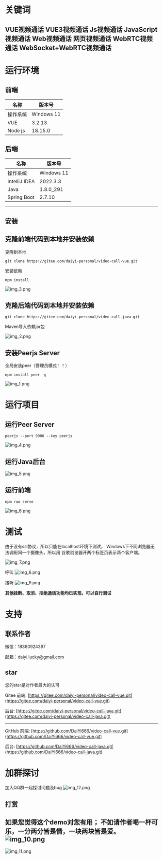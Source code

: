# 关键词

VUE视频通话
VUE3视频通话
Js视频通话
JavaScript视频通话
Web视频通话
网页视频通话
WebRTC视频通话
WebSocket+WebRTC视频通话
---

# 运行环境

## 前端

| 名称      | 版本号        |
|---------|------------|
| 操作系统    | Windows 11 |
| VUE     | 3.2.13     |
| Node js | 18.15.0    |

## 后端

| 名称            | 版本号        |
|---------------|------------|
| 操作系统          | Windows 11 |
| IntelliJ IDEA | 2022.3.3   |
| Java          | 1.8.0_291  |
| Spring Boot   | 2.7.10     |

---

## 安装

## 克隆前端代码到本地并安装依赖

克隆到本地

```
git clone https://gitee.com/daiyi-personal/video-call-vue.git
```

安装依赖

```
npm install
```

![img_3.png](src/assets/document-illustrations/img_3.png)

## 克隆后端代码到本地并安装依赖

```
git clone https://gitee.com/daiyi-personal/video-call-java.git
```

Maven导入依赖jar包

![img_2.png](src/assets/document-illustrations/img_2.png)

## 安装Peerjs Server

全局安装peer（管理员模式！！）

```
npm install peer -g
```

![img_1.png](src/assets/document-illustrations/img_1.png)

# 运行项目

## 运行Peer Server

```
peerjs --port 9000 --key peerjs
```

![img_4.png](src/assets/document-illustrations/img_4.png)

## 运行Java后台

![img_5.png](src/assets/document-illustrations/img_5.png)

## 运行前端

```
npm run serve
```

![img_6.png](src/assets/document-illustrations/img_6.png)

# 测试

由于没有ssl协议，所以只能在localhost环境下测试，
Windows下不同浏览器无法调用同一个摄像头，所以用
谷歌浏览器开两个标签页表示两个客户端。

![img_7.png](src/assets/document-illustrations/img_7.png)

呼叫
![img_8.png](src/assets/document-illustrations/img_8.png)

接听
![img_9.png](src/assets/document-illustrations/img_9.png)

**其他挂断、取消、拒绝通话功能均已实现，可以自行测试**

# 支持

## 联系作者

微信：18380924397

邮箱：daiyi.lucky@gmail.com

## star

您的star是对作者最大的认可

Gitee
前端: [https://gitee.com/daiyi-personal/video-call-vue.git](https://gitee.com/daiyi-personal/video-call-vue.git)

后台: [https://gitee.com/daiyi-personal/video-call-java.git](https://gitee.com/daiyi-personal/video-call-java.git)

---

GitHub
前端: [https://github.com/DaiYi666/video-call-vue.git](https://github.com/DaiYi666/video-call-vue.git)

后台: [https://github.com/DaiYi666/video-call-java.git](https://github.com/DaiYi666/video-call-java.git)

# 加群探讨
加入QQ群一起探讨问题及bug
![img_12.png](src/assets/document-illustrations/img_12.jpeg)

## 打赏
如果您觉得这个demo对您有用；
不如请作者喝一杯可乐，一分两分皆是情，一块两块皆是爱。
![img_10.png](src/assets/document-illustrations/img_10.png)
---
![img_11.png](src/assets/document-illustrations/img_11.png)